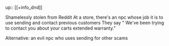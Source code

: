 up:: [[+info_dnd]]

Shamelessly stolen from Reddit
At a store, there's an npc whose job it is to use sending and contact previous customers
They say " We've been trying to contact you about your carts extended warranty."

Alternative: an evil npc who uses sending for other scams